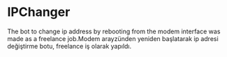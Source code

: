 # IPChanger
 The bot to change ip address by rebooting from the modem interface was made as a freelance job.Modem arayzünden yeniden başlatarak ip adresi değiştirme botu, freelance iş olarak yapıldı.
